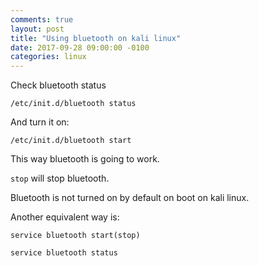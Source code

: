 ```yaml
---
comments: true
layout: post
title: "Using bluetooth on kali linux"
date: 2017-09-28 09:00:00 -0100
categories: linux
---
```

Check bluetooth status
```
/etc/init.d/bluetooth status
```
And turn it on:
```
/etc/init.d/bluetooth start
```
This way bluetooth is going to work. 

`stop` will stop bluetooth.

Bluetooth is not turned on by default on boot on kali linux.

Another equivalent way is:
```
service bluetooth start(stop)
```
```
service bluetooth status
```
